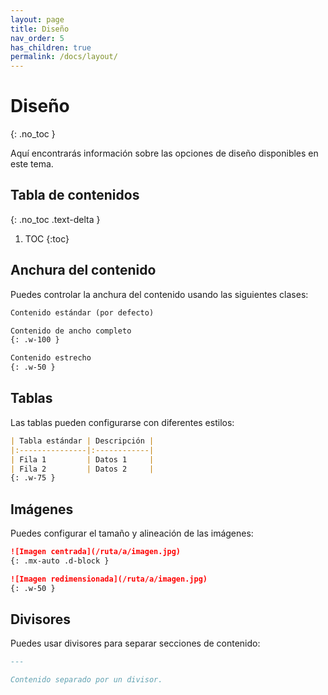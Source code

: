 ```yaml
---
layout: page
title: Diseño
nav_order: 5
has_children: true
permalink: /docs/layout/
---
```


# Diseño
{: .no_toc }

Aquí encontrarás información sobre las opciones de diseño disponibles en este tema.

## Tabla de contenidos
{: .no_toc .text-delta }

1. TOC
{:toc}

## Anchura del contenido

Puedes controlar la anchura del contenido usando las siguientes clases:

```markdown
Contenido estándar (por defecto)

Contenido de ancho completo
{: .w-100 }

Contenido estrecho
{: .w-50 }
```

## Tablas

Las tablas pueden configurarse con diferentes estilos:

```markdown
| Tabla estándar | Descripción |
|:---------------|:------------|
| Fila 1         | Datos 1     |
| Fila 2         | Datos 2     |
{: .w-75 }
```

## Imágenes

Puedes configurar el tamaño y alineación de las imágenes:

```markdown
![Imagen centrada](/ruta/a/imagen.jpg)
{: .mx-auto .d-block }

![Imagen redimensionada](/ruta/a/imagen.jpg)
{: .w-50 }
```

## Divisores

Puedes usar divisores para separar secciones de contenido:

```markdown
---

Contenido separado por un divisor.
``` 
